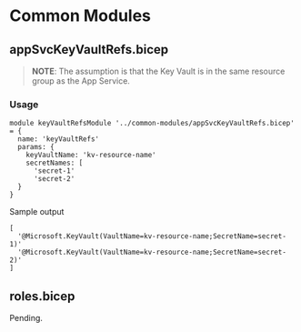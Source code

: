 # Common Modules

## appSvcKeyVaultRefs.bicep

> **NOTE**: The assumption is that the Key Vault is in the same resource group as the App Service.

### Usage

```bicep
module keyVaultRefsModule '../common-modules/appSvcKeyVaultRefs.bicep' = {
  name: 'keyVaultRefs'
  params: {
    keyVaultName: 'kv-resource-name'
    secretNames: [
      'secret-1'
      'secret-2'
  }
}
```

Sample output

```bicep
[
  '@Microsoft.KeyVault(VaultName=kv-resource-name;SecretName=secret-1)'
  '@Microsoft.KeyVault(VaultName=kv-resource-name;SecretName=secret-2)'
]
```

## roles.bicep

Pending.
